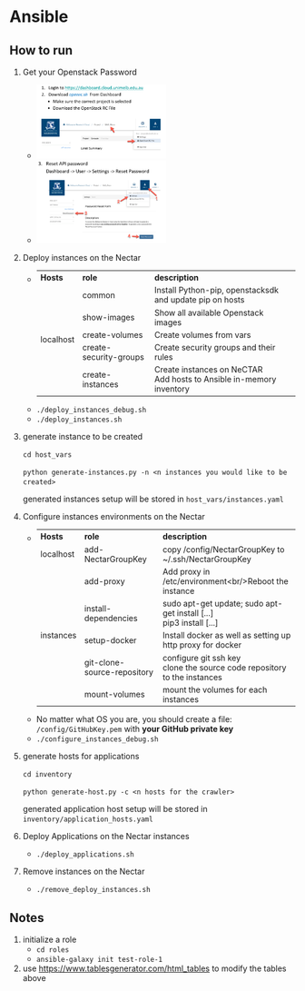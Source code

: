 # Ansible
## How to run
1. Get your Openstack Password
    - <img src="docs/1.jpg" width=50%/>
    - <img src="docs/2.jpg" width=50%/>

2. Deploy instances on the Nectar
    - <table>
        <tr>
            <th>Hosts</th>
            <th>role</th>
            <th>description</th>
        </tr>
        <tr>
            <td rowspan="5">localhost</td>
            <td>common</td>
            <td>Install Python-pip, openstacksdk and update pip on hosts</td>
        </tr>
        <tr>
            <td>show-images</td>
            <td>Show all available Openstack images</td>
        </tr>
        <tr>
            <td>create-volumes</td>
            <td>Create volumes from vars</td>
        </tr>
        <tr>
            <td>create-security-groups</td>
            <td>Create security groups and their rules</td>
        </tr>
        <tr>
            <td>create-instances</td>
            <td>Create instances on NeCTAR<br>Add hosts to Ansible in-memory inventory</td>
        </tr>
        </table>
    - ```./deploy_instances_debug.sh```  
    - ```./deploy_instances.sh```

3. generate instance to be created

    ```cd host_vars```

    ```python generate-instances.py -n <n instances you would like to be created>```
    
    generated instances setup will be stored in ```host_vars/instances.yaml```

4. Configure instances environments on the Nectar
    - <table>
          <tr>
            <th>Hosts</th>
            <th>role</th>
            <th>description</th>
          </tr>
          <tr>
            <td><span style="font-weight:normal">localhost</span></td>
            <td><span style="font-weight:normal">add-NectarGroupKey</span><br></td>
            <td><span style="font-weight:normal">copy /config/NectarGroupKey to ~/.ssh/</span><span style="font-weight:400;font-style:normal">NectarGroupKey</span><br></td>
          </tr>
          <tr>
            <td rowspan="5">instances</td>
            <td>add-proxy</td>
            <td>Add proxy in /etc/environment&lt;br/&gt;Reboot the instance</td>
          </tr>
          <tr>
            <td>install-dependencies</td>
            <td>sudo apt-get update; sudo apt-get install [...]<br>pip3 install [...]</td>
          </tr>
          <tr>
            <td>setup-docker</td>
            <td>Install docker as well as setting up http proxy for docker</td>
          </tr>
          <tr>
            <td><span style="font-weight:normal">git-clone-source-repository</span><br></td>
            <td>configure git ssh key<br>clone the source code repository to the instances</td>
          </tr>
          <tr>
            <td>mount-volumes<br></td>
            <td>mount the volumes for each instances</td>
          </tr>
        </table>
    - No matter what OS you are, you should create a file: ```/config/GitHubKey.pem``` with **your GitHub private key**
    - ```./configure_instances_debug.sh```

5. generate hosts for applications

    ```cd inventory```

    ```python generate-host.py -c <n hosts for the crawler>```
    
    generated application host setup will be stored in ```inventory/application_hosts.yaml```

4. Deploy Applications on the Nectar instances
    - ```./deploy_applications.sh```

5. Remove instances on the Nectar
    - ```./remove_deploy_instances.sh```

## Notes
1. initialize a role
    - ```cd roles```
    - ```ansible-galaxy init test-role-1```
2. use https://www.tablesgenerator.com/html_tables to modify the tables above
